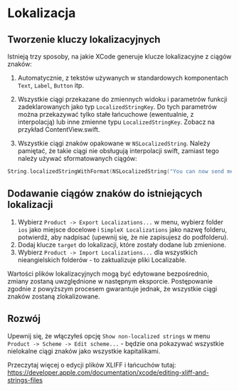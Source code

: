 # Lokalizacja

## Tworzenie kluczy lokalizacyjnych

Istnieją trzy sposoby, na jakie XCode generuje klucze lokalizacyjne z ciągów znaków:

1. Automatycznie, z tekstów używanych w standardowych komponentach `Text`, `Label`, `Button` itp.

2. Wszystkie ciągi przekazane do zmiennych widoku i parametrów funkcji zadeklarowanych jako typ `LocalizedStringKey`. Do tych parametrów można przekazywać tylko stałe łańcuchowe (ewentualnie, z interpolacją) lub inne zmienne typu `LocalizedStringKey`. Zobacz na przykład ContentView.swift.

3. Wszystkie ciągi znaków opakowane w `NSLocalizedString`. Należy pamiętać, że takie ciągi nie obsługują interpolacji swift, zamiast tego należy używać sformatowanych ciągów:


```swift
String.localizedStringWithFormat(NSLocalizedString("You can now send messages to %@", comment: "notification body"), value)
```

## Dodawanie ciągów znaków do istniejących lokalizacji

1. Wybierz `Product -> Export Localizations...` w menu, wybierz folder `ios` jako miejsce docelowe i `SimpleX Localizations` jako nazwę folderu, potwierdź, aby nadpisać (upewnij się, że nie zapisujesz do podfolderu).
2. Dodaj klucze `target` do lokalizacji, które zostały dodane lub zmienione.
3. Wybierz `Product -> Import Localizations...` dla wszystkich nieangielskich folderów - to zaktualizuje pliki Localizable.

Wartości plików lokalizacyjnych mogą być edytowane bezpośrednio, zmiany zostaną uwzględnione w następnym eksporcie. Postępowanie zgodnie z powyższym procesem gwarantuje jednak, że wszystkie ciągi znaków zostaną zlokalizowane.

## Rozwój

Upewnij się, że włączyłeś opcję `Show non-localized strings` w menu `Product -> Scheme -> Edit scheme...` - będzie ona pokazywać wszystkie nielokalne ciągi znaków jako wszystkie kapitalikami.

Przeczytaj więcej o edycji plików XLIFF i łańcuchów tutaj: https://developer.apple.com/documentation/xcode/editing-xliff-and-strings-files
